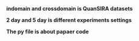 **indomain and crossdomain is QuanSIRA datasets**

**2 day and 5 day is different experiments settings**

**The py file is about papaer code**
